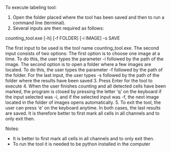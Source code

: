To execute labeling tool:
1. Open the folder placed where the tool has been saved and then to run a command line (terminal).
2. Several inputs are then required as follows:

counting_tool.exe [-h] [-f FOLDER] [-i IMAGE] -s SAVE

The first input to be used is the tool name counting_tool.exe.
The second input consists of two options: The first option is to choose one image at a time.
To do this, the user types the parameter -i followed by the path of the image.
The second option is to open a folder where a few images are located.
To do this, the user types the parameter -f followed by the path of the folder.
For the last input, the user types -s followed by the path of the folder where the results have been saved
3. Press Enter for the tool to execute
4. When the user finishes counting and all detected cells have been marked, the program is closed by pressing the
letter 'q' on the keyboard if the input selected was -i, and if the selected input was -f, the next image located in the
folder of images opens automatically.
5. To exit the tool, the user can press 'e' on the keyboard anytime.
In both cases, the last results are saved. It is therefore better to first mark all cells in all channels and to only exit then.

Notes:
- It is better to first mark all cells in all channels and to only exit then.
- To run the tool it is needed to be python installed in the computer